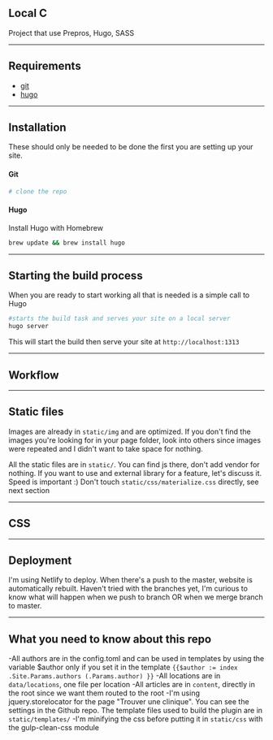 ## Local C
Project that use Prepros, Hugo, SASS

---
## Requirements
* [git](http://git-scm.com)
* [hugo](https://gohugo.io)

---
## Installation
These should only be needed to be done the first you are setting up your site.

#### Git
```bash
# clone the repo


```

#### Hugo
Install Hugo with Homebrew
```bash
brew update && brew install hugo
```

---
## Starting the build process
When you are ready to start working all that is needed is a simple call to Hugo
```bash
#starts the build task and serves your site on a local server
hugo server
```
This will start the build then serve your site at `http://localhost:1313`

---
## Workflow


---
## Static files

Images are already in `static/img` and are optimized. If you don't find the images you're looking for in your page folder, look into others since images were repeated and I didn't want to take space for nothing. 

All the static files are in `static/`. You can find js there, don't add vendor for nothing. If you want to use and external library for a feature, let's discuss it. Speed is important :) Don't touch `static/css/materialize.css` directly, see next section

---
## CSS


---
## Deployment

I'm using Netlify to deploy. When there's a push to the master, website is automatically rebuilt. Haven't tried with the branches yet, I'm curious to know what will happen when we push to branch OR when we merge branch to master.

---
## What you need to know about this repo

-All authors are in the config.toml and can be used in templates by using the variable $author only if you set it in the template `{{$author := index .Site.Params.authors (.Params.author) }}`
-All locations are in `data/locations`, one file per location
-All articles are in `content`, directly in the root since we want them routed to the root
-I'm using jquery.storelocator for the page "Trouver une clinique". You can see the settings in the Github repo. The template files used to build the plugin are in `static/templates/`
-I'm minifying the css before putting it in `static/css` with the gulp-clean-css module

